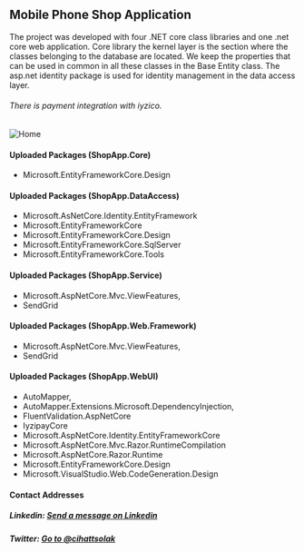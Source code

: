 ## Mobile Phone Shop Application

The project was developed with four .NET core class libraries and one .net core web application. Core library the kernel layer is the section where the classes belonging to the database are located. We keep the properties that can be used in common in all these classes in the Base Entity class. The asp.net identity package is used for identity management in the data access layer.

###### There is payment integration with iyzico.

![Home](https://user-images.githubusercontent.com/54249736/92264867-93a2d680-eee7-11ea-9d56-4feddd46e2a0.png)

#### Uploaded Packages (ShopApp.Core)
 * Microsoft.EntityFrameworkCore.Design
 
#### Uploaded Packages (ShopApp.DataAccess)
 * Microsoft.AsNetCore.Identity.EntityFramework
 * Microsoft.EntityFrameworkCore
 * Microsoft.EntityFrameworkCore.Design
 * Microsoft.EntityFrameworkCore.SqlServer
 * Microsoft.EntityFrameworkCore.Tools

#### Uploaded Packages (ShopApp.Service)
 * Microsoft.AspNetCore.Mvc.ViewFeatures,
 * SendGrid
 
#### Uploaded Packages (ShopApp.Web.Framework)
 * Microsoft.AspNetCore.Mvc.ViewFeatures,
 * SendGrid
 
 #### Uploaded Packages (ShopApp.WebUI)
 * AutoMapper,
 * AutoMapper.Extensions.Microsoft.DependencyInjection,
 * FluentValidation.AspNetCore
 * IyzipayCore
 * Microsoft.AspNetCore.Identity.EntityFrameworkCore
 * Microsoft.AspNetCore.Mvc.Razor.RuntimeCompilation
 * Microsoft.AspNetCore.Razor.Runtime
 * Microsoft.EntityFrameworkCore.Design
 * Microsoft.VisualStudio.Web.CodeGeneration.Design

#### Contact Addresses
##### Linkedin: [Send a message on Linkedin](https://www.linkedin.com/in/cihatsolak/)
##### Twitter: [Go to @cihattsolak](https://twitter.com/cihattsolak)
